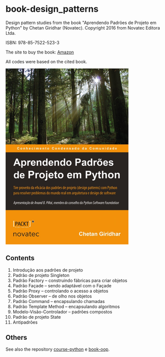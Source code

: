 # book-design_patterns

Design pattern studies from the book "Aprendendo Padrões de Projeto em Python" by Chetan Giridhar (Novatec).
Copyright 2016 from Novatec Editora Ltda.

ISBN: 978-85-7522-523-3

The site to buy the book: [Amazon](https://www.amazon.com.br/Aprendendo-Padr%C3%B5es-Projeto-Python-arquitetura-ebook/dp/B08749G2KV/ref=sr_1_3?keywords=padroes+de+projeto&qid=1682465181&sprefix=padroes+de+projeto%2Caps%2C328&sr=8-3)

All codes were based on the cited book.

<img src="img/book-design_patterns.jpg" width="400px">

## Contents

1. Introdução aos padrões de projeto
2. Padrão de projeto Singleton
3. Padrão Factory – construindo fábricas para criar objetos
4. Padrão Façade – sendo adaptável com o Façade
5. Padrão Proxy – controlando o acesso a objetos
6. Padrão Observer – de olho nos objetos
7. Padrão Command – encapsulando chamadas
8. Padrão Template Method – encapsulando algoritmos
9. Modelo-Visão-Controlador – padrões compostos
10. Padrão de projeto State
11. Antipadrões

## Others

See also the repository [course-python](https://github.com/thiagoneye/course-python) e [book-oop](https://github.com/thiagoneye/book-oop).

